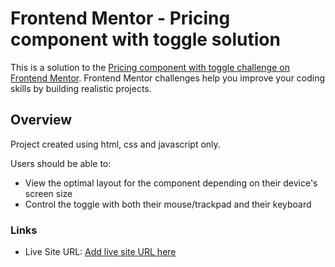 # Frontend Mentor - Pricing component with toggle solution

This is a solution to the [Pricing component with toggle challenge on Frontend Mentor](https://www.frontendmentor.io/challenges/pricing-component-with-toggle-8vPwRMIC). Frontend Mentor challenges help you improve your coding skills by building realistic projects.

## Overview

Project created using html, css and javascript only.

Users should be able to:

- View the optimal layout for the component depending on their device's screen size
- Control the toggle with both their mouse/trackpad and their keyboard

### Links

- Live Site URL: [Add live site URL here](https://your-live-site-url.com)
